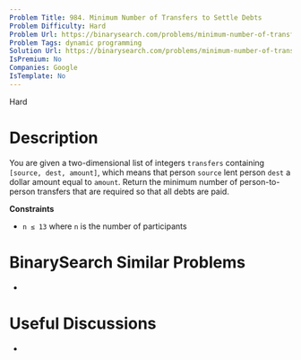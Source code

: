 ```yaml
---
Problem Title: 984. Minimum Number of Transfers to Settle Debts
Problem Difficulty: Hard
Problem Url: https://binarysearch.com/problems/minimum-number-of-transfers-to-settle-debts/
Problem Tags: dynamic programming
Solution Url: https://binarysearch.com/problems/minimum-number-of-transfers-to-settle-debts/solutions/
IsPremium: No
Companies: Google
IsTemplate: No
---
```


<span style="color: ;">Hard</span>

# Description

You are given a two-dimensional list of integers `transfers` containing `[source, dest, amount]`, which means that person `source` lent person `dest` a dollar amount equal to `amount`. Return the minimum number of person-to-person transfers that are required so that all debts are paid.

**Constraints**
- `n ≤ 13` where `n` is the number of participants

# BinarySearch Similar Problems

- []()

# Useful Discussions

- []()
